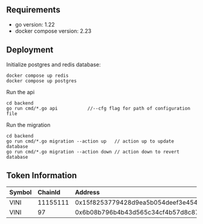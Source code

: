 ## Requirements

- go version: 1.22
- docker compose version: 2.23

## Deployment

Initialize postgres and redis database:

```
docker compose up redis
docker compose up postgres
```

Run the api
```
cd backend
go run cmd/*.go api           //--cfg flag for path of configuration file
```

Run the migration
```
cd backend
go run cmd/*.go migration --action up   // action up to update database
go run cmd/*.go migration --action down // action down to revert database
```

## Token Information

| Symbol | ChainId     | Address                       |
| :-------- | :------- | :-------------------------------- |
| VINI      | 11155111 | 0x15f8253779428d9ea5b054deef3e454d539ddf7e |
| VINI      | 97 | 0x6b08b796b4b43d565c34cf4b57d8c871db410ebe |
